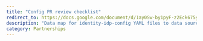 ```yaml
---
title: "Config PR review checklist"
redirect_to: https://docs.google.com/document/d/1ay0Sw-by1pyF-z2Eck675yk9XSXWT_hoguC15XMATL4/
description: "Data map for identity-idp-config YAML files to data sources (IAA GTCs and Orders, Dashboard, etc)"
category: Partnerships
---
```


